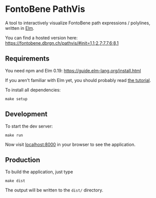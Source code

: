# FontoBene PathVis

A tool to interactively visualize FontoBene path expressions / polylines,
written in [Elm](http://elm-lang.org/).

You can find a hosted version here: https://fontobene.dbrgn.ch/pathvis/#init=1,1;2,7;7,7,6;8,1

## Requirements

You need npm and Elm 0.19: https://guide.elm-lang.org/install.html

If you aren't familiar with Elm yet, you should probably read [the
tutorial](https://guide.elm-lang.org/).

To install all dependencies:

    make setup

## Development

To start the dev server:

    make run

Now visit [localhost:8000](http://localhost:8000/) in your browser
to see the application.

## Production

To build the application, just type

    make dist

The output will be written to the `dist/` directory.
